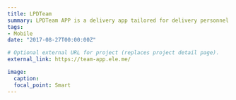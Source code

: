 ```yaml
---
title: LPDTeam
summary: LPDTeam APP is a delivery app tailored for delivery personnel by eleme Takeaway. It serves a large number of franchisees and eleme's self-operated delivery team. It aims to help distributors better and faster serve eleme takeaway merchants and customers Provide delivery services.
tags:
- Mobile
date: "2017-08-27T00:00:00Z"

# Optional external URL for project (replaces project detail page).
external_link: https://team-app.ele.me/

image:
  caption: 
  focal_point: Smart
---
```

